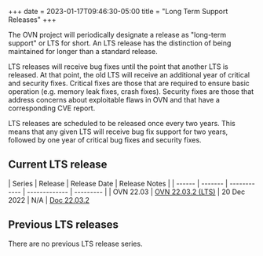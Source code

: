 +++
date = 2023-01-17T09:46:30-05:00
title = "Long Term Support Releases"
+++

The OVN project will periodically designate a release as "long-term support" or
LTS for short. An LTS release has the distinction of being maintained for
longer than a standard release.

LTS releases will receive bug fixes until the point that another LTS is
released. At that point, the old LTS will receive an additional year of
critical and security fixes. Critical fixes are those that are required to
ensure basic operation (e.g. memory leak fixes, crash fixes). Security fixes
are those that address concerns about exploitable flaws in OVN and that have a
corresponding CVE report.

LTS releases are scheduled to be released once every two years. This means
that any given LTS will receive bug fix support for two years, followed by
one year of critical bug fixes and security fixes.

## Current LTS release

| Series | Release | Release Date | Release Notes |
| ------ | ------- | ------------ | ------------- | --------- |
| OVN 22.03 | [OVN 22.03.2 (LTS)](https://github.com/ovn-org/ovn/releases/tag/v22.03.2) | 20 Dec 2022 | N/A | [Doc 22.03.2](https://www.ovn.org/support/dist-docs-branch-22.03/)

## Previous LTS releases

There are no previous LTS release series.
